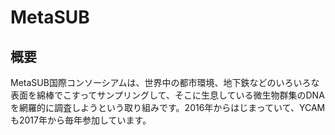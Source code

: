 # MetaSUB
  
## 概要
MetaSUB国際コンソーシアムは、世界中の都市環境、地下鉄などのいろいろな表面を綿棒でこすってサンプリングして、そこに生息している微生物群集のDNAを網羅的に調査しようという取り組みです。2016年からはじまっていて、YCAMも2017年から毎年参加しています。
